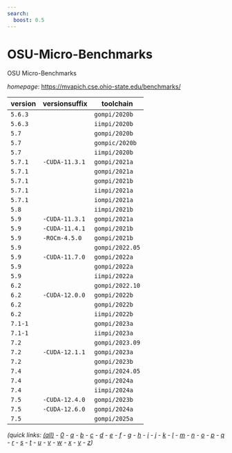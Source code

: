 ```yaml
---
search:
  boost: 0.5
---
```

# OSU-Micro-Benchmarks

OSU Micro-Benchmarks

*homepage*: <https://mvapich.cse.ohio-state.edu/benchmarks/>

version | versionsuffix | toolchain
--------|---------------|----------
``5.6.3`` |  | ``gompi/2020b``
``5.6.3`` |  | ``iimpi/2020b``
``5.7`` |  | ``gompi/2020b``
``5.7`` |  | ``gompic/2020b``
``5.7`` |  | ``iimpi/2020b``
``5.7.1`` | ``-CUDA-11.3.1`` | ``gompi/2021a``
``5.7.1`` |  | ``gompi/2021a``
``5.7.1`` |  | ``gompi/2021b``
``5.7.1`` |  | ``iimpi/2021a``
``5.7.1`` |  | ``iompi/2021a``
``5.8`` |  | ``iimpi/2021b``
``5.9`` | ``-CUDA-11.3.1`` | ``gompi/2021a``
``5.9`` | ``-CUDA-11.4.1`` | ``gompi/2021b``
``5.9`` | ``-ROCm-4.5.0`` | ``gompi/2021b``
``5.9`` |  | ``gompi/2022.05``
``5.9`` | ``-CUDA-11.7.0`` | ``gompi/2022a``
``5.9`` |  | ``gompi/2022a``
``5.9`` |  | ``iimpi/2022a``
``6.2`` |  | ``gompi/2022.10``
``6.2`` | ``-CUDA-12.0.0`` | ``gompi/2022b``
``6.2`` |  | ``gompi/2022b``
``6.2`` |  | ``iimpi/2022b``
``7.1-1`` |  | ``gompi/2023a``
``7.1-1`` |  | ``iimpi/2023a``
``7.2`` |  | ``gompi/2023.09``
``7.2`` | ``-CUDA-12.1.1`` | ``gompi/2023a``
``7.2`` |  | ``gompi/2023b``
``7.4`` |  | ``gompi/2024.05``
``7.4`` |  | ``gompi/2024a``
``7.4`` |  | ``iimpi/2024a``
``7.5`` | ``-CUDA-12.4.0`` | ``gompi/2023b``
``7.5`` | ``-CUDA-12.6.0`` | ``gompi/2024a``
``7.5`` |  | ``gompi/2025a``


*(quick links: [(all)](../index.md) - [0](../0/index.md) - [a](../a/index.md) - [b](../b/index.md) - [c](../c/index.md) - [d](../d/index.md) - [e](../e/index.md) - [f](../f/index.md) - [g](../g/index.md) - [h](../h/index.md) - [i](../i/index.md) - [j](../j/index.md) - [k](../k/index.md) - [l](../l/index.md) - [m](../m/index.md) - [n](../n/index.md) - [o](../o/index.md) - [p](../p/index.md) - [q](../q/index.md) - [r](../r/index.md) - [s](../s/index.md) - [t](../t/index.md) - [u](../u/index.md) - [v](../v/index.md) - [w](../w/index.md) - [x](../x/index.md) - [y](../y/index.md) - [z](../z/index.md))*

